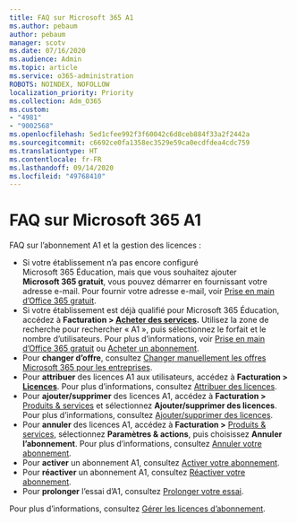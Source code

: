 ```yaml
---
title: FAQ sur Microsoft 365 A1
ms.author: pebaum
author: pebaum
manager: scotv
ms.date: 07/16/2020
ms.audience: Admin
ms.topic: article
ms.service: o365-administration
ROBOTS: NOINDEX, NOFOLLOW
localization_priority: Priority
ms.collection: Adm_O365
ms.custom:
- "4981"
- "9002568"
ms.openlocfilehash: 5ed1cfee992f3f60042c6d8ceb884f33a2f2442a
ms.sourcegitcommit: c6692ce0fa1358ec3529e59ca0ecdfdea4cdc759
ms.translationtype: HT
ms.contentlocale: fr-FR
ms.lasthandoff: 09/14/2020
ms.locfileid: "49768410"
---
```

# <a name="microsoft-365-a1-faq"></a>FAQ sur Microsoft 365 A1

FAQ sur l’abonnement A1 et la gestion des licences :

- Si votre établissement n’a pas encore configuré Microsoft 365 Éducation, mais que vous souhaitez ajouter **Microsoft 365 gratuit**, vous pouvez démarrer en fournissant votre adresse e-mail. Pour fournir votre adresse e-mail, voir [Prise en main d’Office 365 gratuit](https://www.microsoft.com/education/products/office).  
- Si votre établissement est déjà qualifié pour Microsoft 365 Éducation, accédez à **Facturation >  [Acheter des services](https://go.microsoft.com/fwlink/p/?linkid=868433).** Utilisez la zone de recherche pour rechercher « A1 », puis sélectionnez le forfait et le nombre d’utilisateurs. Pour plus d’informations, voir [Prise en main d’Office 365 gratuit](https://docs.microsoft.com/microsoft-365/commerce/subscriptions/upgrade-to-different-plan) ou [Acheter un abonnement](https://docs.microsoft.com/microsoft-365/commerce/buy-another-subscription).
-   Pour **changer d’offre**, consultez [Changer manuellement les offres Microsoft 365 pour les entreprises](https://docs.microsoft.com/microsoft-365/commerce/subscriptions/switch-plans-manually?view=o365-worldwide).   
-   Pour **attribuer** des licences A1 aux utilisateurs, accédez à **Facturation > [Licences](https://go.microsoft.com/fwlink/p/?linkid=842264)**. Pour plus d’informations, consultez [Attribuer des licences](https://docs.microsoft.com/microsoft-365/admin/manage/assign-licenses-to-users).
-   Pour **ajouter/supprimer** des licences A1, accédez à **Facturation >** [Produits & services](https://go.microsoft.com/fwlink/p/?linkid=842054) et sélectionnez **Ajouter/supprimer des licences**. Pour plus d’informations, consultez [Ajouter/supprimer des licences](https://docs.microsoft.com/microsoft-365/commerce/licenses/buy-licenses?view=o365-worldwide#add-or-remove-licenses-for-your-business-subscription).
-   Pour **annuler** des licences A1, accédez à **Facturation >** [Produits & services](https://go.microsoft.com/fwlink/p/?linkid=842054), sélectionnez **Paramètres & actions**, puis choisissez **Annuler l’abonnement**. Pour plus d’informations, consultez [Annuler votre abonnement](https://docs.microsoft.com/office365/admin/subscriptions-and-billing/cancel-your-subscription).
-   Pour **activer** un abonnement A1, consultez [Activer votre abonnement](https://docs.microsoft.com/alchemyinsights/activate-your-office-365-subscription).
-   Pour **réactiver** un abonnement A1, consultez [Réactiver votre abonnement](https://docs.microsoft.com/alchemyinsights/reactivate-your-subscription).
-   Pour **prolonger** l’essai d’A1, consultez [Prolonger votre essai](https://docs.microsoft.com/alchemyinsights/extend-your-trial-for-office-365-for-business).

Pour plus d’informations, consultez [Gérer les licences d’abonnement](https://docs.microsoft.com/microsoft-365/commerce/licenses/buy-licenses?view=o365-worldwide#add-or-remove-licenses-for-your-business-subscription).